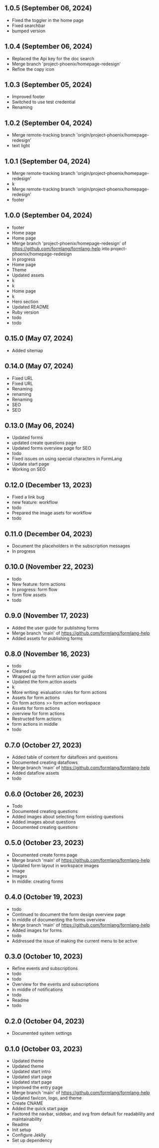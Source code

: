 ## 1.0.5 (September 06, 2024)
  - Fixed the toggler in the home page
  - Fixed searchbar
  - bumped version

## 1.0.4 (September 06, 2024)
  - Replaced the Api key for the doc search
  - Merge branch 'project-phoenix/homepage-redesign'
  - Refine the copy icon

## 1.0.3 (September 05, 2024)
  - Improved footer
  - Switched to use test credential
  - Renaming

## 1.0.2 (September 04, 2024)
  - Merge remote-tracking branch 'origin/project-phoenix/homepage-redesign'
  - text light

## 1.0.1 (September 04, 2024)
  - Merge remote-tracking branch 'origin/project-phoenix/homepage-redesign'
  - k
  - Merge remote-tracking branch 'origin/project-phoenix/homepage-redesign'
  - footer

## 1.0.0 (September 04, 2024)
  - footer
  - Home page
  - Home page
  - Merge branch 'project-phoenix/homepage-redesign' of https://github.com/formlang/formlang-help into project-phoenix/homepage-redesign
  - In progress
  - Home page
  - Theme
  - Updated assets
  - k
  - k
  - Home page
  - k
  - Hero section
  - Updated README
  - Ruby version
  - todo
  - todo

## 0.15.0 (May 07, 2024)
  - Added sitemap

## 0.14.0 (May 07, 2024)
  - Fixed URL
  - Fixed URL
  - Renaming
  - renaming
  - Renaming
  - SEO
  - SEO

## 0.13.0 (May 06, 2024)
  - Updated forms
  - updated create questions page
  - Updated forms overview page for SEO
  - todo
  - Fixed issues on using special characters in FormLang
  - Update start page
  - Working on SEO

## 0.12.0 (December 13, 2023)
  - Fixed a link bug
  - new feature: workflow
  - todo
  - Prepared the image asets for workflow
  - todo

## 0.11.0 (December 04, 2023)
  - Document the placeholders in the subscription messages
  - In progress

## 0.10.0 (November 22, 2023)
  - todo
  - New feature: form actions
  - In progress: form flow
  - form flow assets
  - todo

## 0.9.0 (November 17, 2023)
  - Added the user guide for publishing forms
  - Merge branch 'main' of https://github.com/formlang/formlang-help
  - Added assets for publishing forms

## 0.8.0 (November 16, 2023)
  - todo
  - Cleaned up
  - Wrapped up the form action user guide
  - Updated the form action assets
  - k
  - More writing: evaluation rules for form actions
  - Assets for form actions
  - On form actions >> form action workspace
  - Assets for form actions
  - overview for form actions
  - Restructed form actions
  - form actions in middle
  - todo

## 0.7.0 (October 27, 2023)
  - Added table of content for dataflows and questions
  - Documented creating dataflows
  - Merge branch 'main' of https://github.com/formlang/formlang-help
  - Added dataflow assets
  - todo

## 0.6.0 (October 26, 2023)
  - Todo
  - Documented creating questions
  - Added images about selecting form existing questions
  - Added images about questions
  - Documented creating questions

## 0.5.0 (October 23, 2023)
  - Documented create forms page
  - Merge branch 'main' of https://github.com/formlang/formlang-help
  - Updated form layout in workspace images
  - Image
  - Images
  - In middle: creating forms

## 0.4.0 (October 19, 2023)
  - todo
  - Continued to document the form design overview page
  - In middle of documenting the forms overview
  - Merge branch 'main' of https://github.com/formlang/formlang-help
  - Added images for forms
  - todo
  - Addressed the issue of making the current menu to be active

## 0.3.0 (October 10, 2023)
  - Refine events and subscriptions
  - todo
  - todo
  - Overview for the events and subscriptions
  - In middle of notifications
  - todo
  - Readme
  - todo

## 0.2.0 (October 04, 2023)
  - Documented system settings

## 0.1.0 (October 03, 2023)
  - Updated theme
  - Updated theme
  - Updated start intro
  - Updated start page
  - Updated start page
  - Improved the entry page
  - Merge branch 'main' of https://github.com/formlang/formlang-help
  - Updated favicon, logo, and theme
  - Create CNAME
  - Added the quick start page
  - Factored the navbar, sidebar, and svg from default for readability and maintainability
  - Readme
  - Init setup
  - Configure Jeklly
  - Set up dependency

